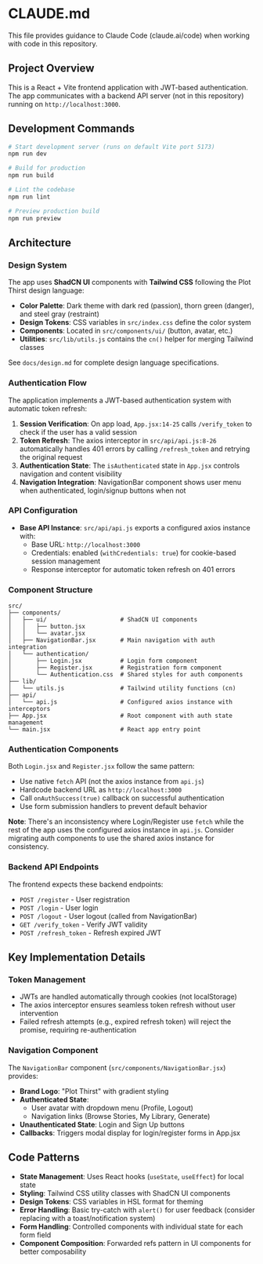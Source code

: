 # CLAUDE.md

This file provides guidance to Claude Code (claude.ai/code) when working with code in this repository.

## Project Overview

This is a React + Vite frontend application with JWT-based authentication. The app communicates with a backend API server (not in this repository) running on `http://localhost:3000`.

## Development Commands

```bash
# Start development server (runs on default Vite port 5173)
npm run dev

# Build for production
npm run build

# Lint the codebase
npm run lint

# Preview production build
npm run preview
```

## Architecture

### Design System

The app uses **ShadCN UI** components with **Tailwind CSS** following the Plot Thirst design language:
- **Color Palette**: Dark theme with dark red (passion), thorn green (danger), and steel gray (restraint)
- **Design Tokens**: CSS variables in `src/index.css` define the color system
- **Components**: Located in `src/components/ui/` (button, avatar, etc.)
- **Utilities**: `src/lib/utils.js` contains the `cn()` helper for merging Tailwind classes

See `docs/design.md` for complete design language specifications.

### Authentication Flow

The application implements a JWT-based authentication system with automatic token refresh:

1. **Session Verification**: On app load, `App.jsx:14-25` calls `/verify_token` to check if the user has a valid session
2. **Token Refresh**: The axios interceptor in `src/api/api.js:8-26` automatically handles 401 errors by calling `/refresh_token` and retrying the original request
3. **Authentication State**: The `isAuthenticated` state in `App.jsx` controls navigation and content visibility
4. **Navigation Integration**: NavigationBar component shows user menu when authenticated, login/signup buttons when not

### API Configuration

- **Base API Instance**: `src/api/api.js` exports a configured axios instance with:
  - Base URL: `http://localhost:3000`
  - Credentials: enabled (`withCredentials: true`) for cookie-based session management
  - Response interceptor for automatic token refresh on 401 errors

### Component Structure

```
src/
├── components/
│   ├── ui/                     # ShadCN UI components
│   │   ├── button.jsx
│   │   └── avatar.jsx
│   ├── NavigationBar.jsx       # Main navigation with auth integration
│   └── authentication/
│       ├── Login.jsx           # Login form component
│       ├── Register.jsx        # Registration form component
│       └── Authentication.css  # Shared styles for auth components
├── lib/
│   └── utils.js                # Tailwind utility functions (cn)
├── api/
│   └── api.js                  # Configured axios instance with interceptors
├── App.jsx                     # Root component with auth state management
└── main.jsx                    # React app entry point
```

### Authentication Components

Both `Login.jsx` and `Register.jsx` follow the same pattern:
- Use native `fetch` API (not the axios instance from `api.js`)
- Hardcode backend URL as `http://localhost:3000`
- Call `onAuthSuccess(true)` callback on successful authentication
- Use form submission handlers to prevent default behavior

**Note**: There's an inconsistency where Login/Register use `fetch` while the rest of the app uses the configured axios instance in `api.js`. Consider migrating auth components to use the shared axios instance for consistency.

### Backend API Endpoints

The frontend expects these backend endpoints:

- `POST /register` - User registration
- `POST /login` - User login
- `POST /logout` - User logout (called from NavigationBar)
- `GET /verify_token` - Verify JWT validity
- `POST /refresh_token` - Refresh expired JWT

## Key Implementation Details

### Token Management

- JWTs are handled automatically through cookies (not localStorage)
- The axios interceptor ensures seamless token refresh without user intervention
- Failed refresh attempts (e.g., expired refresh token) will reject the promise, requiring re-authentication

### Navigation Component

The `NavigationBar` component (`src/components/NavigationBar.jsx`) provides:
- **Brand Logo**: "Plot Thirst" with gradient styling
- **Authenticated State**:
  - User avatar with dropdown menu (Profile, Logout)
  - Navigation links (Browse Stories, My Library, Generate)
- **Unauthenticated State**: Login and Sign Up buttons
- **Callbacks**: Triggers modal display for login/register forms in App.jsx

## Code Patterns

- **State Management**: Uses React hooks (`useState`, `useEffect`) for local state
- **Styling**: Tailwind CSS utility classes with ShadCN UI components
- **Design Tokens**: CSS variables in HSL format for theming
- **Error Handling**: Basic try-catch with `alert()` for user feedback (consider replacing with a toast/notification system)
- **Form Handling**: Controlled components with individual state for each form field
- **Component Composition**: Forwarded refs pattern in UI components for better composability
